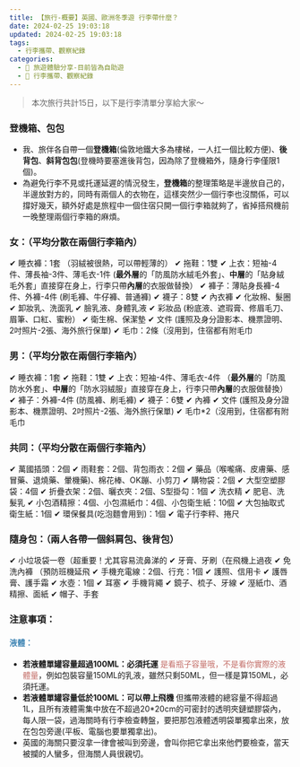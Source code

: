 ```yaml
---
title: 【旅行-概要】英國、歐洲冬季遊 行李帶什麼？
date: 2024-02-25 19:03:18
updated: 2024-02-25 19:03:18
tags:
  - 行李攜帶、觀察紀錄
categories: 
  - 🌴 旅遊體驗分享-目前皆為自助遊
  - 🥥 行李攜帶、觀察紀錄
---
```

>	本次旅行共計15日，以下是行李清單分享給大家～
<!-- more -->
### 登機箱、包包
+ 我、旅伴各自帶一個**登機箱**(倫敦地鐵大多為樓梯，一人扛一個比較方便)、**後背包**、**斜背包包**(登機時要塞進後背包，因為除了登機箱外，隨身行李僅限1個)。
+ 為避免行李不見或托運延遲的情況發生，**登機箱**的整理策略是半邊放自己的，半邊放對方的，同時有兩個人的衣物在，這樣突然少一個行李也沒關係，可以撐好幾天，額外好處是旅程中一個住宿只開一個行李箱就夠了，省掉搭飛機前一晚整理兩個行李箱的麻煩。

### 女：（平均分散在兩個行李箱內）
✔ 睡衣褲：1套 （羽絨被很熱，可以帶輕薄的）
✔ 拖鞋：1雙
✔ 上衣：短袖-4件、薄長袖-3件、薄毛衣-1件
 (**最外層**的「防風防水絨毛外套」、**中層**的「貼身絨毛外套」直接穿在身上，行李只帶**內層**的衣服做替換）
✔ 褲子：薄貼身長褲-4件、外褲-4件 (刷毛褲、牛仔褲、普通褲)
✔ 襪子：8雙 
✔ 內衣褲
✔ 化妝棉、髮圈
✔ 卸妝乳、洗面乳
✔ 臉乳液、身體乳液
✔ 彩妝品 (粉底液、遮瑕膏、修眉毛刀、眉筆、口紅、蜜粉）
✔ 衛生棉、保潔墊
✔ 文件 (護照及身分證影本、機票證明、2吋照片-2張、海外旅行保單)
✔ 毛巾：2條（沒用到，住宿都有附毛巾

### 男：（平均分散在兩個行李箱內）
✔ 睡衣褲：1套
✔ 拖鞋：1雙
✔ 上衣：短袖-4件、薄毛衣-4件 
（**最外層**的「防風防水外套」、**中層**的「防水羽絨服」直接穿在身上，行李只帶**內層**的衣服做替換）
✔ 褲子：外褲-4件 (防風褲、刷毛褲)
✔ 襪子：6雙 
✔ 內褲
✔ 文件 (護照及身分證影本、機票證明、2吋照片-2張、海外旅行保單)
✔ 毛巾*2（沒用到，住宿都有附毛巾

### 共同：（平均分散在兩個行李箱內）
✔ 萬國插頭：2個
✔ 雨鞋套：2個、背包雨衣：2個
✔ 藥品（喉嚨痛、皮膚藥、感冒藥、退燒藥、暈機藥)、棉花棒、OK蹦、小剪刀
✔ 購物袋：2個
✔ 大型空塑膠袋：4個
✔ 折疊衣架：2個、曬衣夾：2個、S型掛勾：1個
✔ 洗衣精
✔ 肥皂、洗髮乳
✔ 小包酒精擦：4個、小包濕紙巾：4個、小包衛生紙：10個
✔ 大包抽取式衛生紙：1個
✔ 環保餐具(吃泡麵會用到)：1個
✔ 電子行李秤、捲尺

### 隨身包：（兩人各帶一個斜肩包、後背包）
✔ 小垃圾袋一卷（超重要！尤其容易流鼻涕的
✔ 牙膏、牙刷（在飛機上過夜
✔ 免洗內褲 （預防班機延飛
✔ 手機充電線：2個、行充：1個
✔ 護照、信用卡
✔ 護唇膏、護手霜
✔ 水壺：1個
✔ 耳塞 
✔ 手機背繩
✔ 鏡子、梳子、牙線
✔ 溼紙巾、酒精擦、面紙
✔ 帽子、手套

### 注意事項：
#### <font color=#4287B5>液體：</font>
+ **若液體單罐容量超過100ML：必須托運**
<font color=#c36d67>是看瓶子容量哦，不是看你實際的液體量</font>，例如包裝容量150ML的乳液，雖然只剩50ML，但一樣是算150ML，必須托運。
+ **若液體單罐容量低於100ML：可以帶上飛機**
但攜帶液體的總容量不得超過1L，且所有液體需集中放在不超過20*20cm的可密封的透明夾鏈塑膠袋內，每人限一袋，過海關時有行李檢查轉盤，要把那包液體透明袋單獨拿出來，放在包包旁邊(平板、電腦也要單獨拿出)。
+ 英國的海關只要沒拿一律會被叫到旁邊，會叫你把它拿出來他們要檢查，當天被攔的人蠻多，但海關人員很親切。
